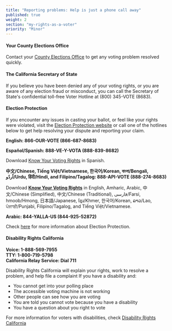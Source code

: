 ```yaml
---
title: "Reporting problems: Help is just a phone call away"
published: true
weight: 2
section: "my-rights-as-a-voter"
priority: "Minor"
---
```


#### Your County Elections Office 
Contact your [County Elections Office](#section-election-office-contact) to get any voting problem resolved quickly.  

#### The California Secretary of State  
If you believe you have been denied any of your voting rights, or you are aware of any election fraud or misconduct, you can call the Secretary of State's confidential toll-free Voter Hotline at (800) 345-VOTE (8683).  

#### Election Protection 
If you encounter any issues in casting your ballot, or feel like your rights were violated, visit the [Election Protection website](https://www.866ourvote.org/) or call one of the hotlines below to get help resolving your dispute and reporting your claim.  

**English: 866-OUR-VOTE (866-687-8683)**  

**Español/Spanish: 888-VE-Y-VOTA (888-839-8682)**  

Download [Know Your Voting Rights](https://www.advancingjustice-alc.org/wp-content/uploads/2020/10/Spanish-Non-VCA-KYVR-Nov-2020.pdf) in Spanish.

**中文/Chinese, Tiếng Việt/Vietnamese, 한국어/Korean, বাংলা/Bengali, اُردُو/Urdu, हिंदी/Hindi, and Filipino/Tagalog: 888-API-VOTE (888-274-8683)** 

Download **[Know Your Voting Rights](https://www.advancingjustice-alc.org/know-your-voting-rights/)** in English, Amharic, Arabic, 中文/Chinese (Simplified), 中文/Chinese (Traditional), فارسی/Farsi, hmoob/Hmong, 日本語/Japanese, ខ្មែរ/Khmer, 한국어/Korean, ລາວ/Lao, ਪੰਜਾਬੀ/Punjabi, Filipino/Tagalog, and Tiếng Việt/Vietnamese. 

**Arabic: 844-YALLA-US (844-925-52872)**  

Check [here](http://www.866ourvote.org/) for more information about Election Protection.

#### Disability Rights California

**Voice: 1-888-569-7955  
TTY: 1-800-719-5798  
California Relay Service: Dial 711**  

Disability Rights California will explain your rights, work to resolve a problem, and help file a complaint If you have a disability and:  
- You cannot get into your polling place  
- The accessible voting machine is not working  
- Other people can see how you are voting  
- You are told you cannot vote because you have a disability  
- You have a question about you right to vote  

For more information for voters with disabilities, check [Disability Rights California](https://www.disabilityrightsca.org/publications/voters-with-disabilities)
